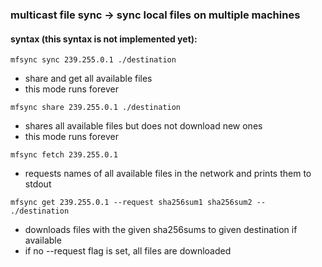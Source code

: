 ### multicast file sync -> sync local files on multiple machines

#### syntax (this syntax is not implemented yet):

```
mfsync sync 239.255.0.1 ./destination
```
  * share and get all available files
  * this mode runs forever

```
mfsync share 239.255.0.1 ./destination
```
  * shares all available files but does not download new ones
  * this mode runs forever

```
mfsync fetch 239.255.0.1
```
  * requests names of all available files in the network and prints them to stdout

```
mfsync get 239.255.0.1 --request sha256sum1 sha256sum2 -- ./destination
```
  * downloads files with the given sha256sums to given destination if available
  * if no --request flag is set, all files are downloaded
